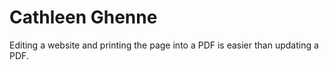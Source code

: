 # Cathleen Ghenne

Editing a website and printing the page into a PDF is easier than updating a PDF.
